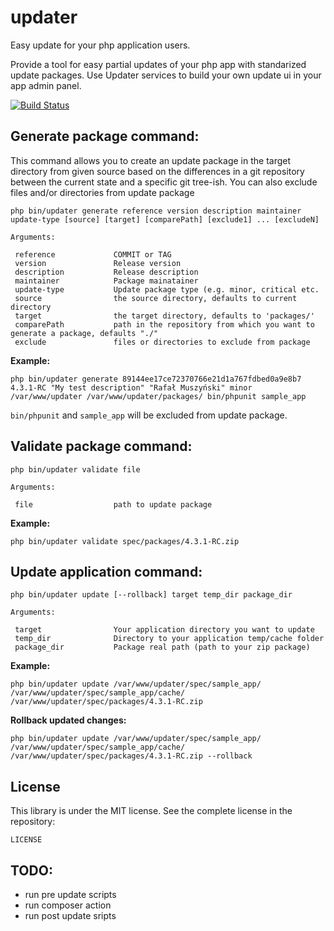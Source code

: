 updater
=======

Easy update for your php application users.

Provide a tool for easy partial updates of your php app with standarized update packages.
Use Updater services to build your own update ui in your app admin panel.

[![Build Status](https://travis-ci.org/ahilles107/updater.svg?branch=master)](https://travis-ci.org/ahilles107/updater)


Generate package command:
-------------

This command allows you to create an update package in the target directory from given source
based on the differences in a git repository between the current state and a
specific git tree-ish. You can also exclude files and/or directories from update package

```
php bin/updater generate reference version description maintainer update-type [source] [target] [comparePath] [exclude1] ... [excludeN]
```

```
Arguments:

 reference             COMMIT or TAG
 version               Release version
 description           Release description
 maintainer            Package mainatainer
 update-type           Update package type (e.g. minor, critical etc.
 source                the source directory, defaults to current directory
 target                the target directory, defaults to 'packages/'
 comparePath           path in the repository from which you want to generate a package, defaults "./"
 exclude               files or directories to exclude from package
```

**Example:**

```
php bin/updater generate 89144ee17ce72370766e21d1a767fdbed0a9e8b7 4.3.1-RC "My test description" "Rafał Muszyński" minor /var/www/updater /var/www/updater/packages/ bin/phpunit sample_app
```

`bin/phpunit` and `sample_app` will be excluded from update package.

Validate package command:
-------------

```
php bin/updater validate file
```

```
Arguments:

 file                  path to update package
```

**Example:**

```
php bin/updater validate spec/packages/4.3.1-RC.zip
```

Update application command:
-------------

```
php bin/updater update [--rollback] target temp_dir package_dir
```

```
Arguments:

 target                Your application directory you want to update
 temp_dir              Directory to your application temp/cache folder
 package_dir           Package real path (path to your zip package)
```

**Example:**

```
php bin/updater update /var/www/updater/spec/sample_app/ /var/www/updater/spec/sample_app/cache/ /var/www/updater/spec/packages/4.3.1-RC.zip
```

**Rollback updated changes:**

```
php bin/updater update /var/www/updater/spec/sample_app/ /var/www/updater/spec/sample_app/cache/ /var/www/updater/spec/packages/4.3.1-RC.zip --rollback
```

License
-------

This library is under the MIT license. See the complete license in the repository:

    LICENSE


TODO:
-------------

- run pre update scripts
- run composer action
- run post update sripts
